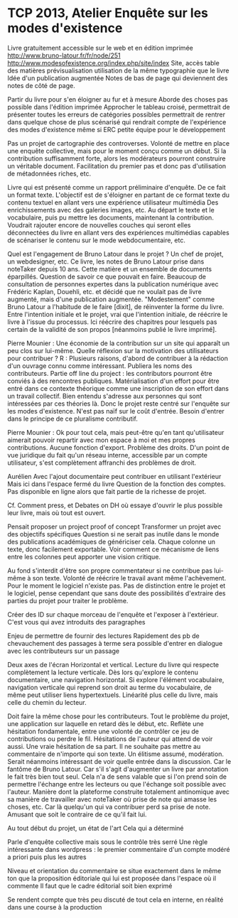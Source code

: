 TCP 2013, Atelier Enquête sur les modes d'existence
=====================

Livre gratuitement accessible sur le web et en édition imprimée
http://www.bruno-latour.fr/fr/node/251
http://www.modesofexistence.org/index.php/site/index
Site, accès table des matières
prévisualisation
utilisation de la même typographie que le livre
Idée d'un publication augmentée
Notes de bas de page qui deviennent des notes de côté de page.

Partir du livre pour s'en éloigner au fur et à mesure
Aborde des choses pas possible dans l'édition imprimée
Approcher le tableau croisé, permettrait de présenter toutes les erreurs de catégories possibles permettrait de rentrer dans quelque chose de plus scénarisé qui rendrait compte de l'expérience des modes d'existence
même si ERC petite équipe pour le développement

Pas un projet de cartographie des controverses. Volonté de mettre en place une enquête collective, mais pour le moment conçu comme un début.
Si la contribution suffisamment forte, alors les modérateurs pourront construire un véritable document. Facilitation du premier pas et donc pas d'utilisation de métadonnées riches, etc.

Livre qui est présenté comme un rapport préliminaire d'enquête. De ce fait un format texte. L'objectif est de s'éloigner en partant de ce format texte du contenu textuel en allant vers une expérience utilisateur multimédia
Des enrichissements avec des galeries images, etc. Au départ le texte et le vocabulaire, puis pu mettre les documents, maintenant la contribution. Voudrait rajouter encore de nouvelles couches qui seront elles déconnectées du livre en allant vers des expériences multimédias capables de scénariser le contenu sur le mode webdocumentaire, etc.

Quel est l'engagement de Bruno Latour dans le projet ?
Un chef de projet, un webdesigner, etc.
Ce livre, les notes de Bruno Latour prise dans noteTaker depuis 10 ans. Cette matière et un ensemble de documents éparpillés. Question de savoir ce que pouvait en faire. Beaucoup de consultation de personnes expertes dans la publication numérique avec Frédéric Kaplan, Douehli, etc. et décidé que ne voulait pas de livre augmenté, mais d'une publication augmentée.
"Modestement" comme Bruno Latour a l'habitude de le faire [dixit], de réinventer la forme du livre.
Entre l'intention initiale et le projet, vrai que l'intention initiale, de réécrire le livre à l'issue du processus. Ici réécrire des chapitres pour lesquels pas certain de la validité de son propos [néanmoins publié le livre imprimé].

Pierre Mounier : Une économie de la contribution sur un site qui apparaît un peu clos sur lui-même. Quelle réflexion sur la motivation des utilisateurs pour contribuer ?
R : Plusieurs raisons, d'abord de contribuer à la rédaction d'un ouvrage connu comme intéressant. Publiera les noms des contributeurs.
Partie off line du project : les contributors pourront être conviés à des rencontres publiques.
Matérialisation d'un effort pour être entré dans ce contexte théorique comme une inscription de son effort dans un travail collectif. Bien entendu s'adresse aux personnes qui sont intéressées par ces théories là. Donc le projet reste centré sur l'enquête sur les modes d'existence. N'est pas naïf sur le coût d'entrée. Besoin d'entrer dans le principe de ce pluralisme contributif.

Pierre Mounier : Ok pour tout cela, mais peut-être qu'en tant qu'utilisateur aimerait pouvoir repartir avec mon espace à moi et mes propres contributions.
Aucune fonction d'export.
Problème des droits. D'un point de vue juridique du fait qu'un réseau interne, accessible par un compte utilisateur, s'est complètement affranchi des problèmes de droit.

Aurélien
Avec l'ajout documentaire peut contribuer en utilisant l'extérieur
Mais ici dans l'espace fermé du livre
Question de la fonction des comptes. Pas disponible en ligne alors que fait partie de la richesse de projet.

Cf. Comment press, et Debates on DH où essaye d'ouvrir le plus possible leur livre, mais où tout est ouvert.

Pensait proposer un project proof of concept
Transformer un projet avec des objectifs spécifiques
Question si ne serait pas inutile dans le monde des publications académiques de génériciser cela.
Chaque colonne un texte, donc facilement exportable.
Voir comment ce mécanisme de liens entre les colonnes peut apporter une vision critique.

Au fond s'interdit d'être son propre commentateur si ne contribue pas lui-même à son texte.
Volonté de réécrire le travail avant même l'achèvement.
Pour le moment le logiciel n'existe pas. Pas de distinction entre le projet et le logiciel, pense cependant que sans doute des possibilités d'extraire des parties du projet pour traiter le problème.

Créer des ID sur chaque morceau de l'enquête et l'exposer à l'extérieur.
C'est vous qui avez introduits des paragraphes

Enjeu de permettre de fournir des lectures
Rapidement des pb de chevauchement des passages
à terme sera possible d'entrer en dialogue avec les contributeurs sur un passage


Deux axes de l'écran
Horizontal et vertical. Lecture du livre qui respecte complètement la lecture verticale. Dès lors qu'explore le contenu documentaire, une navigation horizontal. Si explore l'élément vocabulaire, navigation verticale qui reprend son droit au terme du vocabulaire, de même peut utiliser liens hypertextuels. Linéarité plus celle du livre, mais celle du chemin du lecteur.

Doit faire la même chose pour les contributeurs.
Tout le problème du projet, une application sur laquelle en retard dès le début, etc.
Reflète une hésitation fondamentale, entre une volonté de contrôler ce jeu de contributions ou perdre le fil. Hésitations de l'auteur qui attend de voir aussi. Une vraie hésitation de sa part. Il ne souhaite pas mettre au commentaire de n'importe qui son texte. Un élitisme assumé, modération. Serait néanmoins intéressant de voir quelle entrée dans la discussion. Car le fantôme de Bruno Latour.
Car s'il s'agit d'augmenter un livre par annotation le fait très bien tout seul. Cela n'a de sens valable que si l'on prend soin de permettre l'échange entre les lecteurs ou que l'échange soit possible avec l'auteur.
Manière dont la plateforme construite totalement antinomique avec sa manière de travailler avec noteTaker où prise de note qui amasse les choses, etc. Car là quelqu'un qui va contribuer perd sa prise de note. Amusant que soit le contraire de ce qu'il fait lui.

Au tout début du projet, un état de l'art
Cela qui a déterminé 

Parle d'enquête collective
mais sous le contrôle très serré
Une règle intéressante dans wordpress : le premier commentaire d'un compte modéré a priori puis plus les autres

Niveau et orientation du commentaire se situe exactement dans le même ton que la proposition éditoriale qui lui est proposée dans l'espace où il commente
Il faut que le cadre éditorial soit bien exprimé

Se rendent compte que très peu discuté de tout cela en interne, en réalité dans une course à la production


